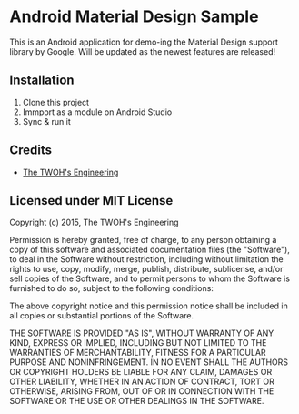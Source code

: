 # Android Material Design Sample

This is an Android application for demo-ing the Material Design support library by Google.
Will be updated as the newest features are released!

## Installation

1. Clone this project
2. Immport as a module on Android Studio
3. Sync & run it

## Credits

- [The TWOH's Engineering](http://www.twoh.co)

## Licensed under MIT License

Copyright (c) 2015, The TWOH's Engineering

Permission is hereby granted, free of charge, to any person obtaining a copy
of this software and associated documentation files (the "Software"), to deal
in the Software without restriction, including without limitation the rights
to use, copy, modify, merge, publish, distribute, sublicense, and/or sell
copies of the Software, and to permit persons to whom the Software is
furnished to do so, subject to the following conditions:

The above copyright notice and this permission notice shall be included in all
copies or substantial portions of the Software.

THE SOFTWARE IS PROVIDED "AS IS", WITHOUT WARRANTY OF ANY KIND,
EXPRESS OR IMPLIED, INCLUDING BUT NOT LIMITED TO THE WARRANTIES OF
MERCHANTABILITY, FITNESS FOR A PARTICULAR PURPOSE AND NONINFRINGEMENT.
IN NO EVENT SHALL THE AUTHORS OR COPYRIGHT HOLDERS BE LIABLE FOR ANY CLAIM,
DAMAGES OR OTHER LIABILITY, WHETHER IN AN ACTION OF CONTRACT, TORT OR
OTHERWISE, ARISING FROM, OUT OF OR IN CONNECTION WITH THE SOFTWARE OR THE USE
OR OTHER DEALINGS IN THE SOFTWARE.

